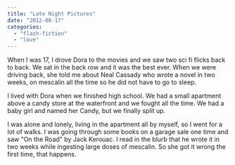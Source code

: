 ```yaml
---
title: "Late Night Pictures"
date: "2012-08-17"
categories: 
  - "flash-fiction"
  - "love"
---
```


When I was 17, I drove Dora to the movies and we saw two sci fi flicks back to back. We sat in the back row and it was the best ever. When we were driving back, she told me about Neal Cassady who wrote a novel in two weeks, on mescalin all the time so he did not have to go to sleep.

I lived with Dora when we finished high school. We had a small apartment above a candy store at the waterfront and we fought all the time. We had a baby girl and named her Candy, but we finally split up.

I was alone and lonely, living in the apartment all by myself, so I went for a lot of walks. I was going through some books on a garage sale one time and saw "On the Road" by Jack Kerouac. I read in the blurb that he wrote it in two weeks while ingesting large doses of mescalin. So she got it wrong the first time, that happens.
